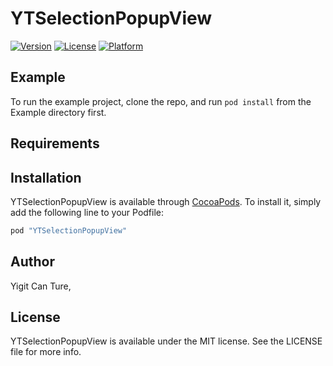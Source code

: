 # YTSelectionPopupView

[![Version](https://img.shields.io/cocoapods/v/YTSelectionPopupView.svg?style=flat)](http://cocoapods.org/pods/YTSelectionPopupView)
[![License](https://img.shields.io/cocoapods/l/YTSelectionPopupView.svg?style=flat)](http://cocoapods.org/pods/YTSelectionPopupView)
[![Platform](https://img.shields.io/cocoapods/p/YTSelectionPopupView.svg?style=flat)](http://cocoapods.org/pods/YTSelectionPopupView)

## Example

To run the example project, clone the repo, and run `pod install` from the Example directory first.

## Requirements

## Installation

YTSelectionPopupView is available through [CocoaPods](http://cocoapods.org). To install
it, simply add the following line to your Podfile:

```ruby
pod "YTSelectionPopupView"
```

## Author

Yigit Can Ture,

## License

YTSelectionPopupView is available under the MIT license. See the LICENSE file for more info.
